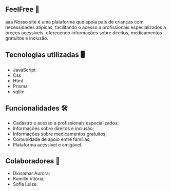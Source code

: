 ## FeelFree 🧠

aaa
Nosso site é uma plataforma que apoia pais de crianças com necessidades atípicas, facilitando o acesso a profissionais especializados a preços acessíveis, oferecendo informações sobre direitos, medicamentos gratuitos e inclusão.

## Tecnologias utilizadas 🖥️

- JavaScript
- Css
- Html
- Prisma
- sqlite

## Funcionalidades 🛠️

- Cadastro e acesso a profissionais especializados;
- Informações sobre direitos e inclusão;
- Informações sobre medicamentos gratuitos;
- Comunidade de apoio entre famílias;
- Plataforma acessível e amigável.

## Colaboradores 👥

- Diosamar Aurora;
- Kamilly Vitória;
- Sofia Luize.

